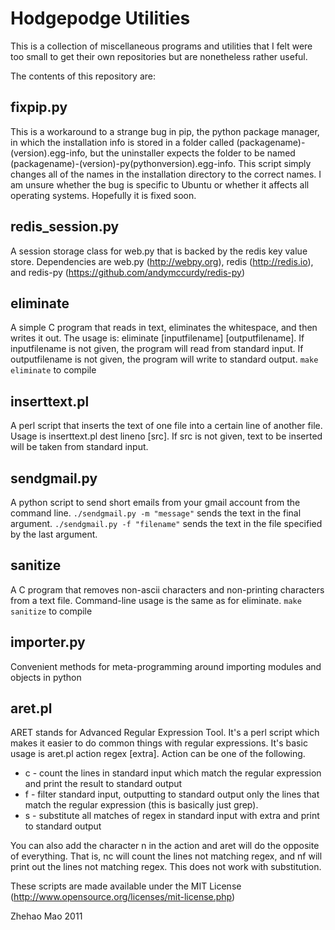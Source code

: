 # Hodgepodge Utilities

This is a collection of miscellaneous programs and utilities that I felt were
too small to get their own repositories but are nonetheless rather useful.

The contents of this repository are:

## fixpip.py

This is a workaround to a strange bug in pip, the python package manager, in
which the installation info is stored in a folder called 
(packagename)-(version).egg-info, but the uninstaller expects the folder to be
named (packagename)-(version)-py(pythonversion).egg-info. This script simply
changes all of the names in the installation directory to the correct names.
I am unsure whether the bug is specific to Ubuntu or whether it affects all 
operating systems. Hopefully it is fixed soon.

## redis_session.py

A session storage class for web.py that is backed by the redis key value store.
Dependencies are web.py (http://webpy.org), redis (http://redis.io), and 
redis-py (https://github.com/andymccurdy/redis-py)

## eliminate

A simple C program that reads in text, eliminates the whitespace, and then
writes it out. 
The usage is: eliminate [inputfilename] [outputfilename].
If inputfilename is not given, the program will read from standard input.
If outputfilename is not given, the program will write to standard output.
`make eliminate` to compile

## inserttext.pl

A perl script that inserts the text of one file into a certain line of another 
file. Usage is inserttext.pl dest lineno [src]. If src is not given, text to
be inserted will be taken from standard input.

## sendgmail.py

A python script to send short emails from your gmail account from the command 
line. `./sendgmail.py -m "message"` sends the text in the final argument. 
`./sendgmail.py -f "filename"` sends the text in the file specified by the last
argument.

## sanitize

A C program that removes non-ascii characters and non-printing characters 
from a text file. Command-line usage is the same as for eliminate. 
`make sanitize` to compile

## importer.py

Convenient methods for meta-programming around importing modules and objects
in python

## aret.pl

ARET stands for Advanced Regular Expression Tool. It's a perl script which 
makes it easier to do common things with regular expressions. It's basic
usage is aret.pl action regex [extra]. Action can be one of the following.

* c - count the lines in standard input which match the regular expression and
print the result to standard output
* f - filter standard input, outputting to standard output only the lines that 
match the regular expression (this is basically just grep).
* s - substitute all matches of regex in standard input with extra and print to
standard output

You can also add the character n in the action and aret will do the opposite of
everything. That is, nc will count the lines not matching regex, and nf will
print out the lines not matching regex. This does not work with substitution. 

These scripts are made available under the MIT License 
(http://www.opensource.org/licenses/mit-license.php)

<copyright holder> Zhehao Mao
<year> 2011
